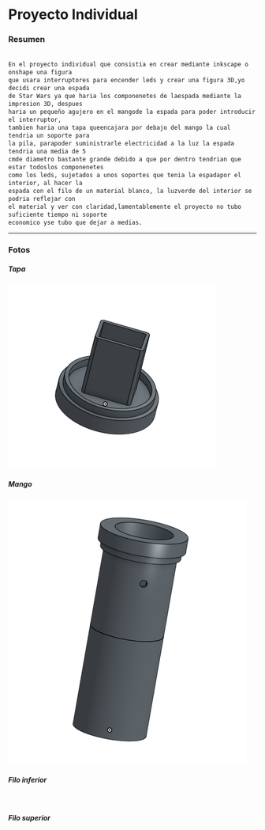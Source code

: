 # Proyecto Individual

### Resumen

```

En el proyecto individual que consistia en crear mediante inkscape o onshape una figura 
que usara interruptores para encender leds y crear una figura 3D,yo decidi crear una espada
de Star Wars ya que haria los componenetes de laespada mediante la impresion 3D, despues
haria un pequeño agujero en el mangode la espada para poder introducir el interruptor,
tambien haria una tapa queencajara por debajo del mango la cual tendria un soporte para
la pila, parapoder suministrarle electricidad a la luz la espada tendria una media de 5
cmde diametro bastante grande debido a que por dentro tendrian que estar todoslos componenetes
como los leds, sujetados a unos soportes que tenia la espadapor el interior, al hacer la
espada con el filo de un material blanco, la luzverde del interior se podria reflejar con
el material y ver con claridad,lamentablemente el proyecto no tubo suficiente tiempo ni soporte
economico yse tubo que dejar a medias.

```

---

### Fotos

##### Tapa

![](https://github.com/Baultek/3-Trimestre/blob/main/Imagenes%203%20Trimestre/Tapa.png?raw=true)

##### Mango

![](https://github.com/Baultek/3-Trimestre/blob/main/Imagenes%203%20Trimestre/Mango.png?raw=true)

##### Filo inferior

![]()

##### Filo superior

![]()
